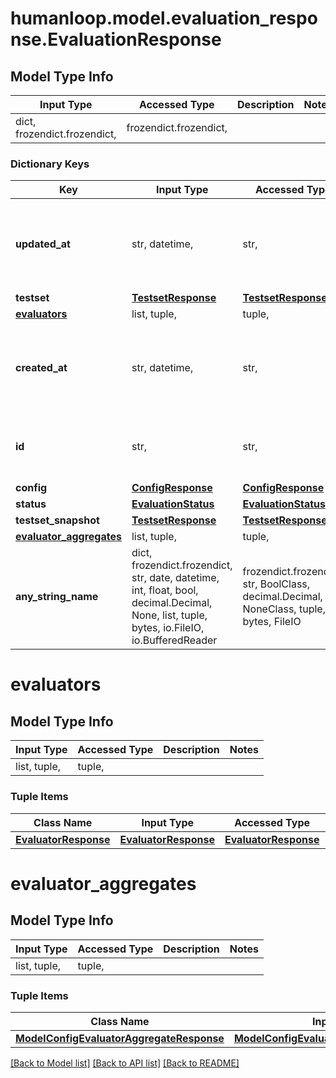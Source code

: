 # humanloop.model.evaluation_response.EvaluationResponse

## Model Type Info
Input Type | Accessed Type | Description | Notes
------------ | ------------- | ------------- | -------------
dict, frozendict.frozendict,  | frozendict.frozendict,  |  | 

### Dictionary Keys
Key | Input Type | Accessed Type | Description | Notes
------------ | ------------- | ------------- | ------------- | -------------
**updated_at** | str, datetime,  | str,  |  | value must conform to RFC-3339 date-time
**testset** | [**TestsetResponse**](TestsetResponse.md) | [**TestsetResponse**](TestsetResponse.md) |  | 
**[evaluators](#evaluators)** | list, tuple,  | tuple,  |  | 
**created_at** | str, datetime,  | str,  |  | value must conform to RFC-3339 date-time
**id** | str,  | str,  | Unique ID for the evaluation. Starts with &#x60;ev_&#x60;. | 
**config** | [**ConfigResponse**](ConfigResponse.md) | [**ConfigResponse**](ConfigResponse.md) |  | 
**status** | [**EvaluationStatus**](EvaluationStatus.md) | [**EvaluationStatus**](EvaluationStatus.md) |  | 
**testset_snapshot** | [**TestsetResponse**](TestsetResponse.md) | [**TestsetResponse**](TestsetResponse.md) |  | [optional] 
**[evaluator_aggregates](#evaluator_aggregates)** | list, tuple,  | tuple,  |  | [optional] 
**any_string_name** | dict, frozendict.frozendict, str, date, datetime, int, float, bool, decimal.Decimal, None, list, tuple, bytes, io.FileIO, io.BufferedReader | frozendict.frozendict, str, BoolClass, decimal.Decimal, NoneClass, tuple, bytes, FileIO | any string name can be used but the value must be the correct type | [optional]

# evaluators

## Model Type Info
Input Type | Accessed Type | Description | Notes
------------ | ------------- | ------------- | -------------
list, tuple,  | tuple,  |  | 

### Tuple Items
Class Name | Input Type | Accessed Type | Description | Notes
------------- | ------------- | ------------- | ------------- | -------------
[**EvaluatorResponse**](EvaluatorResponse.md) | [**EvaluatorResponse**](EvaluatorResponse.md) | [**EvaluatorResponse**](EvaluatorResponse.md) |  | 

# evaluator_aggregates

## Model Type Info
Input Type | Accessed Type | Description | Notes
------------ | ------------- | ------------- | -------------
list, tuple,  | tuple,  |  | 

### Tuple Items
Class Name | Input Type | Accessed Type | Description | Notes
------------- | ------------- | ------------- | ------------- | -------------
[**ModelConfigEvaluatorAggregateResponse**](ModelConfigEvaluatorAggregateResponse.md) | [**ModelConfigEvaluatorAggregateResponse**](ModelConfigEvaluatorAggregateResponse.md) | [**ModelConfigEvaluatorAggregateResponse**](ModelConfigEvaluatorAggregateResponse.md) |  | 

[[Back to Model list]](../../README.md#documentation-for-models) [[Back to API list]](../../README.md#documentation-for-api-endpoints) [[Back to README]](../../README.md)

